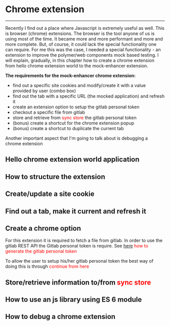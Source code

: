 # Chrome extension

---

Recently I find out a place where Javascript is extremely useful as well. This is browser (chrome) extensions.
The browser is the tool anyone of us is using most of the time.
It became more and more performant and more and more complete.
But, of course, it could lack the special functionality one can require.
For me this was the case, I needed a special functionality - an extension to improve the polymer/web components mock based testing.
I will explain, gradually, in this chapter how to create a chrome extension from hello chrome extension world to the mock-enhancer extension.

**The requirements for the mock-enhancer chrome extension:**

- find out a specific site cookies and modify/create it with a value provided by user (combo box)
- find out the tab with a specific URL (the mocked application) and refresh it
- create an extension option to setup the gitlab personal token
- checkout a specific file from gitlab
- store and retrieve from <span style='color:red'>sync store</span> the gitlab personal token
- (bonus) create a shortcut for the chrome extension popup
- (bonus) create a shortcut to duplicate the current tab

Another important aspect that I'm going to talk about is debugging a chrome extension

## Hello chrome extension world application

## How to structure the extension

## Create/update a site cookie

## Find out a tab, make it current and refresh it

## Create a chrome option

For this extension it is required to fetch a file from gitlab. In order to use the gitlab REST API the Gitlab personal token is require.
See [here](htttp://todo.com) <span style='color:red'>how to generate the gitlab personal token</span>

To allow the user to setup his/her gitlab personal token the best way of doing this is through <span style='color:red'>continue from here</span>

## Store/retrieve information to/from <span style='color:red'>sync store</span>

## How to use an js library using ES 6 module

## How to debug a chrome extension
